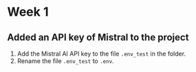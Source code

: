 # Week 1

## Added an API key of Mistral to the project

1. Add the Mistral AI API key to the file `.env_test` in the folder.
2. Rename the file `.env_test` to `.env`.
 